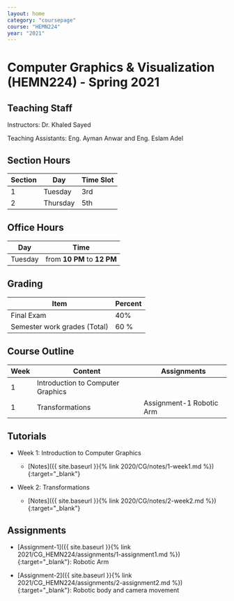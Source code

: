 ```yaml
---
layout: home
category: "coursepage"
course: "HEMN224"
year: "2021"
---
```


# Computer Graphics & Visualization \(HEMN224\) - Spring 2021

## Teaching Staff

Instructors: Dr. Khaled Sayed

Teaching Assistants:  Eng. Ayman Anwar and Eng. Eslam Adel  


## Section Hours

| Section | Day | Time Slot |
|---------|-----|-----------|
|   1     | Tuesday | 3rd |
|   2     | Thursday | 5th |

## Office Hours

| Day | Time |
|-----|-----------|
| Tuesday | from **10 PM** to **12 PM** |

## Grading

| Item | Percent  |
|-----|-----------|
| Final Exam | 40%  |
| Semester work grades (Total) | 60 % |


## Course Outline

| Week | Content |  Assignments
|------|-----------------|-----|
|   1  | Introduction to Computer Graphics| |
|   1  | Transformations| Assignment-1 Robotic Arm|

## Tutorials

* Week 1: Introduction to Computer Graphics
    * [Notes]({{ site.baseurl }}{% link 2020/CG/notes/1-week1.md %}){:target="_blank"}

* Week 2: Transformations
    * [Notes]({{ site.baseurl }}{% link 2020/CG/notes/2-week2.md %}){:target="_blank"}

## Assignments

 * [Assignment-1]({{ site.baseurl }}{% link 2021/CG_HEMN224/assignments/1-assignment1.md %}){:target="_blank"}: Robotic Arm

 * [Assignment-2]({{ site.baseurl }}{% link 2021/CG_HEMN224/assignments/2-assignment2.md %}){:target="_blank"}: Robotic body and camera movement



